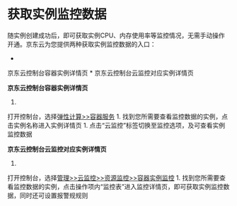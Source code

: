 # **获取实例监控数据**

随实例创建成功后，即可获取实例CPU、内存使用率等监控情况，无需手动操作开通。京东云为您提供两种获取实例监控数据的入口：

* 
京东云控制台容器实例详情页
* 
京东云控制台云监控对应实例详情页

**京东云控制台容器实例详情页**

1. 
打开控制台，选择[弹性计算>>容器服务](https://console.jdcloud.com/host/container/list)
1. 
找到您所需要查看监控数据的实例，点击实例名称进入实例详情页
1. 
点击“云监控”标签切换至监控选项，及可查看实例监控数据

**京东云控制台云监控对应实例详情页**

1. 
打开控制台，选择[管理>>云监控>>资源监控>>容器实例监控](https://cms-console.jdcloud.com/containerMonitor)
1. 
找到您所需要查看监控数据的实例，点击操作项内“监控表”进入监控详情页，即可获取实例监控数据，同时还可设置报警规规则